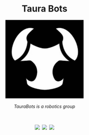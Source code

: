
<h1 align="center">Taura Bots
</h1>
<p align="center"><img src="https://github.com/TauraBots/.github/blob/main/profile/assets/icon.jpg" height="250" alt="TauraBots" /></p>

<p align="center"><i>TauraBots is a robotics group</i></p>



<h1 align="center">
<div>
<a href="https://www.youtube.com/@TauraBots" target="_blank"><img src="https://img.shields.io/badge/YouTube-FF0000?style=for-the-badge&logo=youtube&logoColor=white" target="_blank"></a> 
<a href="https://www.instagram.com/TauraBots/" target="_blank"><img src="https://img.shields.io/badge/-Instagram-%23E4405F?style=for-the-badge&logo=instagram&logoColor=white" target="_blank"></a>
<a href = "mailto:taurabots.ufsm@gmail.com"><img src="https://img.shields.io/badge/Gmail-D14836?style=for-the-badge&logo=gmail&logoColor=white" target="_blank"></a>

</div>



